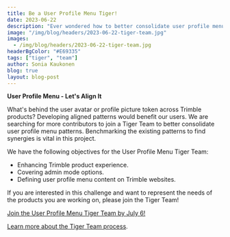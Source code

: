 ```yaml
---
title: Be a User Profile Menu Tiger!
date: 2023-06-22
description: "Ever wondered how to better consolidate user profile menu content across Trimble products? Come and join the User Profile Menu Tigers!"
image: "/img/blog/headers/2023-06-22-tiger-team.jpg"
images:
  - /img/blog/headers/2023-06-22-tiger-team.jpg
headerBgColor: "#E69335"
tags: ["tiger", "team"]
author: Sonia Kaukonen
blog: true
layout: blog-post
---
```


**User Profile Menu - Let's Align It**

What's behind the user avatar or profile picture token across Trimble products? Developing aligned patterns would benefit our users. We are searching for more contributors to join a Tiger Team to better consolidate user profile menu patterns. Benchmarking the existing patterns to find synergies is vital in this project.

We have the following objectives for the User Profile Menu Tiger Team:

- Enhancing Trimble product experience.
- Covering admin mode options.
- Defining user profile menu content on Trimble websites.

If you are interested in this challenge and want to represent the needs of the products you are working on, please join the Tiger Team!

[Join the User Profile Menu Tiger Team by July 6!](https://forms.gle/ywfzyaGnmiUCmE6JA)

[Learn more about the Tiger Team process](/community/tiger-teams/).
